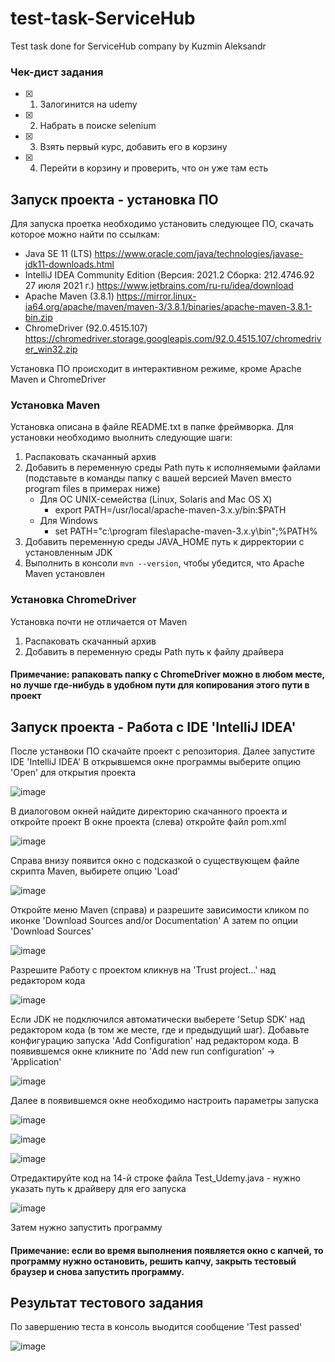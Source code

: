 # test-task-ServiceHub
Test task done for ServiceHub company by Kuzmin Aleksandr

### Чек-дист задания
- [x] 1. Залогинится на udemy
- [x] 2. Набрать в поиске selenium
- [x] 3. Взять первый курс, добавить его в корзину
- [x] 4. Перейти в корзину и проверить, что он уже там есть

## Запуск проекта - установка ПО
Для запуска проетка необходимо установить следующее ПО, скачать которое можно найти по ссылкам:
* Java SE 11 (LTS)  https://www.oracle.com/java/technologies/javase-jdk11-downloads.html
* IntelliJ IDEA Community Edition (Версия: 2021.2 Сборка: 212.4746.92 27 июля 2021 г.) https://www.jetbrains.com/ru-ru/idea/download
* Apache Maven (3.8.1) https://mirror.linux-ia64.org/apache/maven/maven-3/3.8.1/binaries/apache-maven-3.8.1-bin.zip
* ChromeDriver (92.0.4515.107)  https://chromedriver.storage.googleapis.com/92.0.4515.107/chromedriver_win32.zip

Установка ПО происходит в интерактивном режиме, кроме Apache Maven и ChromeDriver

### Установка Maven
Установка описана в файле README.txt в папке фреймворка. Для установки необходимо выолнить следующие шаги:
1. Распаковать скачанный архив
2. Добавить в переменную среды Path путь к исполняемыми файлами (подставьте в команды папку с вашей версией Maven вместо program files в примерах ниже)
   * Для ОС UNIX-семейства (Linux, Solaris and Mac OS X)
     * export PATH=/usr/local/apache-maven-3.x.y/bin:$PATH
   * Для Windows
     * set PATH="c:\program files\apache-maven-3.x.y\bin";%PATH%
4. Добавить переменную среды JAVA_HOME путь к дирректории с установленным JDK
5. Выполнить в консоли ```mvn --version```, чтобы убедится, что Apache Maven установлен

### Установка ChromeDriver
Установка почти не отличается от Maven
1. Распаковать скачанный архив
2. Добавить в переменную среды Path путь к файлу драйвера
#### Примечание: рапаковать папку с ChromeDriver можно в любом месте, но лучше где-нибудь в удобном пути для копирования этого пути в проект

## Запуск проекта - Работа с IDE 'IntelliJ IDEA'
После устанвоки ПО скачайте проект с репозитория. Далее запустите IDE 'IntelliJ IDEA'
В открывшемся окне программы выберите опцию 'Open' для открытия проекта

![image](https://user-images.githubusercontent.com/38666808/129273837-c01218a1-40d1-4c98-92e3-b822371f8054.png)

В диалоговом окней найдите директорию скачанного проекта и откройте проект
В окне проекта (слева) откройте файл pom.xml

![image](https://user-images.githubusercontent.com/38666808/129274106-ff61cc50-5f09-45c8-a288-e8ac0d0a8726.png)


Справа внизу появится окно с подсказкой о существующем файле скрипта Maven, выбирете опцию 'Load'

![image](https://user-images.githubusercontent.com/38666808/129278829-8ef2f548-8c94-4ecc-aa4a-fdf0184e2347.png)


Откройте меню Maven (справа) и разрешите зависимости кликом по иконке 'Download Sources and/or Documentation' А затем по опции 'Download Sources'

![image](https://user-images.githubusercontent.com/38666808/129278428-3a084e59-98bd-48e9-b8f7-b780f9c6641a.png)

Разрешите Работу с проектом кликнув на 'Trust project...' над редактором кода

![image](https://user-images.githubusercontent.com/38666808/129278957-07aa5bb1-c420-465f-a4cb-83acecd35ebe.png)


Если JDK не подключился автоматически выберете 'Setup SDK' над редактором кода (в том же месте, где и предыдущий шаг).
Добавьте конфигурацию запуска 'Add Configuration' над редактором кода.
В появившемся окне кликните по 'Add new run configuration' -> 'Application'

![image](https://user-images.githubusercontent.com/38666808/129279181-2e717ade-ac64-4866-8b41-1e18aa60e7c5.png)

Далее в появившемся окне необходимо настроить параметры запуска

![image](https://user-images.githubusercontent.com/38666808/129279442-1dcd3f9a-55de-40b3-a170-95c28c6e174a.png)

![image](https://user-images.githubusercontent.com/38666808/129279317-cbd3c0d1-8e86-49fa-a45d-d96cca6806bb.png)

![image](https://user-images.githubusercontent.com/38666808/129279382-6733a8f7-85ce-4098-9ae9-5afb782bacfb.png)

Отредактируйте код на 14-й строке файла Test_Udemy.java - нужно указать путь к драйверу для его запуска

![image](https://user-images.githubusercontent.com/38666808/129280280-bcf692ff-a3b4-403b-993e-eb6c75038135.png)


Затем нужно запустить программу
#### Примечание: если во время выполнения появляется окно с капчей, то программу нужно остановить, решить капчу, закрыть тестовый браузер и снова запустить программу.

## Результат тестового задания
По завершению теста в консоль выодится сообщение 'Test passed'

![image](https://user-images.githubusercontent.com/38666808/129280118-e819229c-dfd7-4043-86ff-653283c78406.png)

